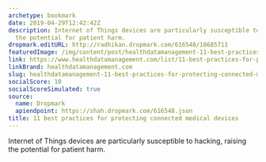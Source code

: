 ```yaml
---
archetype: bookmark
date: 2019-04-29T12:42:42Z
description: Internet of Things devices are particularly susceptible to hacking, raising
  the potential for patient harm.
dropmark.editURL: http://radhikan.dropmark.com/616548/18685711
featuredImage: /img/content/post/healthdatamanagement-11-best-practices-for-protecting-connected-medical-devices
link: https://www.healthdatamanagement.com/list/11-best-practices-for-protecting-connected-medical-devices
linkBrand: healthdatamanagement.com
slug: healthdatamanagement-11-best-practices-for-protecting-connected-medical-devices
socialScore: 10
socialScoreSimulated: true
source:
  name: Dropmark
  apiendpoint: https://shah.dropmark.com/616548.json
title: 11 best practices for protecting connected medical devices
---
```

Internet of Things devices are particularly susceptible to hacking, raising the potential for patient harm.